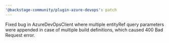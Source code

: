 ```yaml
---
'@backstage-community/plugin-azure-devops': patch
---
```


Fixed bug in AzureDevOpsClient where multiple entityRef query parameters were appended in case of multiple build definitions, which caused 400 Bad Request error.
